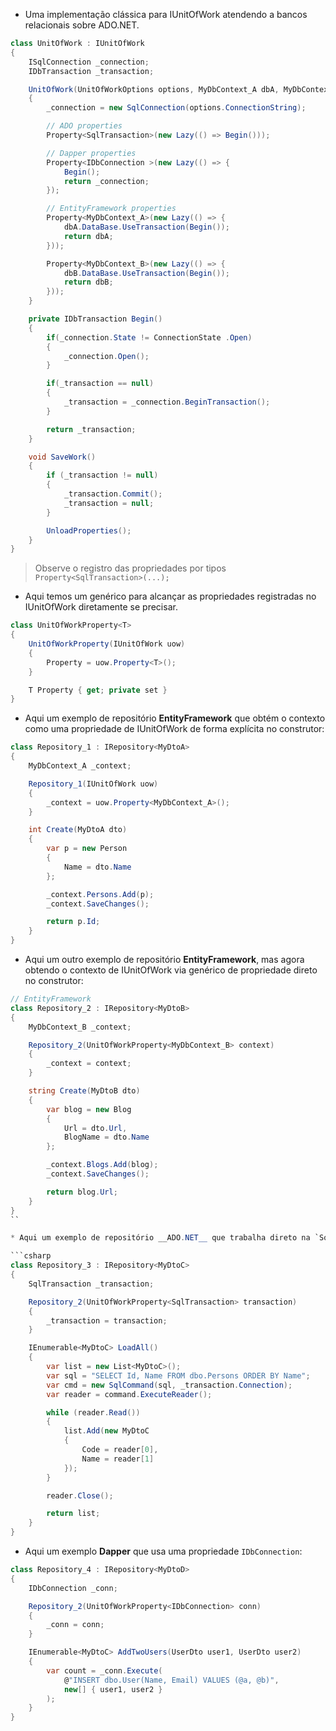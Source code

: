 * Uma implementação clássica para IUnitOfWork atendendo a bancos relacionais sobre ADO.NET.

```csharp
class UnitOfWork : IUnitOfWork
{
    ISqlConnection _connection;
    IDbTransaction _transaction;

    UnitOfWork(UnitOfWorkOptions options, MyDbContext_A dbA, MyDbContext_B dbB)
    {
        _connection = new SqlConnection(options.ConnectionString);

        // ADO properties
        Property<SqlTransaction>(new Lazy(() => Begin()));

        // Dapper properties
        Property<IDbConnection >(new Lazy(() => {
            Begin();
            return _connection;
        });

        // EntityFramework properties
        Property<MyDbContext_A>(new Lazy(() => {
            dbA.DataBase.UseTransaction(Begin());
            return dbA;
        }));

        Property<MyDbContext_B>(new Lazy(() => {
            dbB.DataBase.UseTransaction(Begin());
            return dbB;
        }));
    }

    private IDbTransaction Begin()
    {
        if(_connection.State != ConnectionState .Open)
        {
            _connection.Open();
        }

        if(_transaction == null)
        {
            _transaction = _connection.BeginTransaction();
        }

        return _transaction;
    }

    void SaveWork()
    {
        if (_transaction != null)
        {
            _transaction.Commit();
            _transaction = null;
        }

        UnloadProperties();
    }
}
```

> Observe o registro das propriedades por tipos `Property<SqlTransaction>(...);`

* Aqui temos um genérico para alcançar as propriedades registradas no IUnitOfWork
  diretamente se precisar.

```csharp
class UnitOfWorkProperty<T>
{
    UnitOfWorkProperty(IUnitOfWork uow)
    {
        Property = uow.Property<T>();
    }

    T Property { get; private set }
}
```

* Aqui um exemplo de repositório __EntityFramework__ que obtém o contexto como uma
  propriedade de IUnitOfWork de forma explícita no construtor:

```csharp
class Repository_1 : IRepository<MyDtoA>
{	
    MyDbContext_A _context;

    Repository_1(IUnitOfWork uow)
    {
        _context = uow.Property<MyDbContext_A>();
    }

    int Create(MyDtoA dto)
    {
        var p = new Person
        {
            Name = dto.Name
        };

        _context.Persons.Add(p);
        _context.SaveChanges();

        return p.Id;
    }
}
```

* Aqui um outro exemplo de repositório __EntityFramework__, mas agora obtendo o
  contexto de IUnitOfWork via genérico de propriedade direto no construtor:
  
```csharp
// EntityFramework
class Repository_2 : IRepository<MyDtoB>
{
    MyDbContext_B _context;

    Repository_2(UnitOfWorkProperty<MyDbContext_B> context)
    {
        _context = context;
    }

    string Create(MyDtoB dto)
    {
        var blog = new Blog
        {
            Url = dto.Url,
            BlogName = dto.Name
        };

        _context.Blogs.Add(blog);
        _context.SaveChanges();

        return blog.Url;
    }
}
``

* Aqui um exemplo de repositório __ADO.NET__ que trabalha direto na `SqlTransaction`:

```csharp
class Repository_3 : IRepository<MyDtoC>
{
    SqlTransaction _transaction;

    Repository_2(UnitOfWorkProperty<SqlTransaction> transaction)
    {
        _transaction = transaction;
    }

    IEnumerable<MyDtoC> LoadAll()
    {
        var list = new List<MyDtoC>();
        var sql = "SELECT Id, Name FROM dbo.Persons ORDER BY Name";
        var cmd = new SqlCommand(sql, _transaction.Connection);
        var reader = command.ExecuteReader();

        while (reader.Read())
        {
            list.Add(new MyDtoC
            {
                Code = reader[0],
                Name = reader[1]
            });
        }

        reader.Close();

        return list;
    }
}
```

* Aqui um exemplo __Dapper__ que usa uma propriedade `IDbConnection`:

```csharp
class Repository_4 : IRepository<MyDtoD>
{
    IDbConnection _conn;

    Repository_2(UnitOfWorkProperty<IDbConnection> conn)
    {
        _conn = conn;
    }

    IEnumerable<MyDtoC> AddTwoUsers(UserDto user1, UserDto user2)
    {
        var count = _conn.Execute(
            @"INSERT dbo.User(Name, Email) VALUES (@a, @b)",
            new[] { user1, user2 }
        );
    }
}
```
